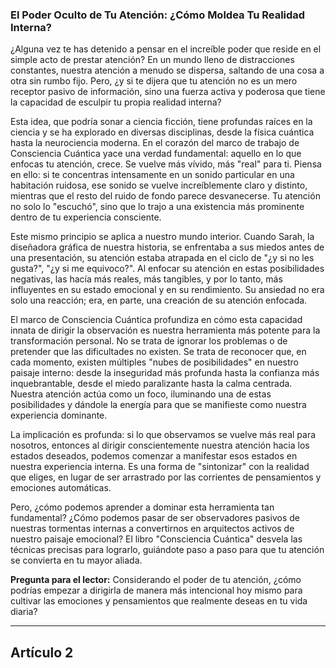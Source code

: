 ### **El Poder Oculto de Tu Atención: ¿Cómo Moldea Tu Realidad Interna?**
¿Alguna vez te has detenido a pensar en el increíble poder que reside en el simple acto de prestar atención? En un mundo lleno de distracciones constantes, nuestra atención a menudo se dispersa, saltando de una cosa a otra sin rumbo fijo. Pero, ¿y si te dijera que tu atención no es un mero receptor pasivo de información, sino una fuerza activa y poderosa que tiene la capacidad de esculpir tu propia realidad interna?

Esta idea, que podría sonar a ciencia ficción, tiene profundas raíces en la ciencia y se ha explorado en diversas disciplinas, desde la física cuántica hasta la neurociencia moderna. En el corazón del marco de trabajo de Consciencia Cuántica yace una verdad fundamental: aquello en lo que enfocas tu atención, crece. Se vuelve más vívido, más "real" para ti. Piensa en ello: si te concentras intensamente en un sonido particular en una habitación ruidosa, ese sonido se vuelve increíblemente claro y distinto, mientras que el resto del ruido de fondo parece desvanecerse. Tu atención no solo lo "escuchó", sino que lo trajo a una existencia más prominente dentro de tu experiencia consciente.

Este mismo principio se aplica a nuestro mundo interior. Cuando Sarah, la diseñadora gráfica de nuestra historia, se enfrentaba a sus miedos antes de una presentación, su atención estaba atrapada en el ciclo de "¿y si no les gusta?", "¿y si me equivoco?". Al enfocar su atención en estas posibilidades negativas, las hacía más reales, más tangibles, y por lo tanto, más influyentes en su estado emocional y en su rendimiento. Su ansiedad no era solo una reacción; era, en parte, una creación de su atención enfocada.

El marco de Consciencia Cuántica profundiza en cómo esta capacidad innata de dirigir la observación es nuestra herramienta más potente para la transformación personal. No se trata de ignorar los problemas o de pretender que las dificultades no existen. Se trata de reconocer que, en cada momento, existen múltiples "nubes de posibilidades" en nuestro paisaje interno: desde la inseguridad más profunda hasta la confianza más inquebrantable, desde el miedo paralizante hasta la calma centrada. Nuestra atención actúa como un foco, iluminando una de estas posibilidades y dándole la energía para que se manifieste como nuestra experiencia dominante.

La implicación es profunda: si lo que observamos se vuelve más real para nosotros, entonces al dirigir conscientemente nuestra atención hacia los estados deseados, podemos comenzar a manifestar esos estados en nuestra experiencia interna. Es una forma de "sintonizar" con la realidad que eliges, en lugar de ser arrastrado por las corrientes de pensamientos y emociones automáticas.

Pero, ¿cómo podemos aprender a dominar esta herramienta tan fundamental? ¿Cómo podemos pasar de ser observadores pasivos de nuestras tormentas internas a convertirnos en arquitectos activos de nuestro paisaje emocional? El libro "Consciencia Cuántica" desvela las técnicas precisas para lograrlo, guiándote paso a paso para que tu atención se convierta en tu mayor aliada.

**Pregunta para el lector:** Considerando el poder de tu atención, ¿cómo podrías empezar a dirigirla de manera más intencional hoy mismo para cultivar las emociones y pensamientos que realmente deseas en tu vida diaria?

---

## Artículo 2